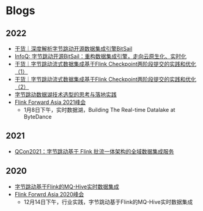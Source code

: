 # Blogs

## 2022

 - [干货｜深度解析字节跳动开源数据集成引擎BitSail](https://mp.weixin.qq.com/s/FqVICUVsaJWNuDwIUe5ZnQ)
 - [InfoQ: 字节跳动开源BitSail：重构数据集成引擎，走向云原生化、实时化](https://mp.weixin.qq.com/s/nQdWOipYggBNGAB-LLcbCA)
 - [干货｜字节跳动流式数据集成基于Flink Checkpoint两阶段提交的实践和优化（1）](https://mp.weixin.qq.com/s?__biz=MzkwMzMwOTQwMg==&mid=2247490866&idx=1&sn=ff8e0bce2bce0eaea87cfafcaba4c6f6&chksm=c0996c07f7eee5114ded498b3c42bdec36f9eeb1220f1dcdc7e47d0b6cfb4487d78f74bfc834&token=785097190&lang=zh_CN#rd)
 - [干货｜字节跳动流式数据集成基于Flink Checkpoint两阶段提交的实践和优化（2）](https://mp.weixin.qq.com/s/Ne_Yz-szz4dR8KijuNg3nA)
 - [字节跳动数据湖技术选型的思考与落地实践](https://www.cnblogs.com/bytedata/p/15839385.html)
 - [Flink Forward Asia 2021峰会](https://developer.aliyun.com/special/ffa2021/live#)
    - 1月8日下午，实时数据湖，Building The Real-time Datalake at ByteDance
    
## 2021
 - [QCon2021：字节跳动基于 Flink 批流一体架构的全域数据集成服务](https://blog.csdn.net/yangshengwei230612/article/details/114455307)
  
## 2020
 - [字节跳动基于Flink的MQ-Hive实时数据集成](https://mp.weixin.qq.com/s/U04x9bzgWhjxQTXFgp-_GQ)
 - [Flink Forwrd Asia 2020峰会](https://developer.aliyun.com/topic/ffa2020/live)
    - 12月14日下午，行业实践，字节跳动基于Flink的MQ-Hive实时数据集成